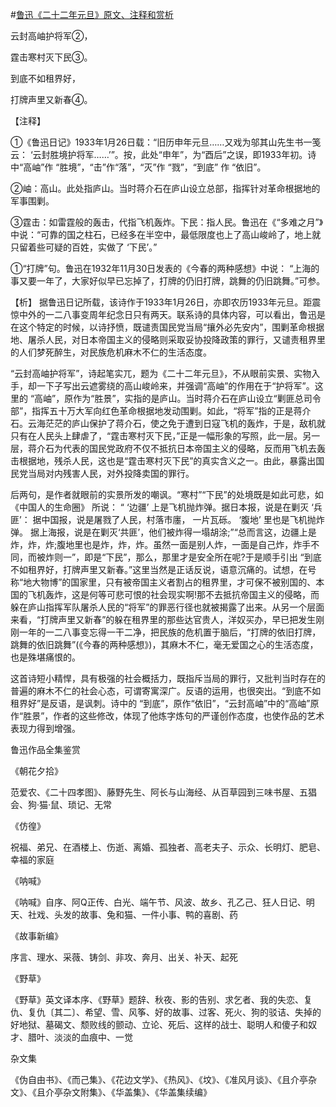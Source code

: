 #[鲁迅《二十二年元旦》原文、注释和赏析](https://www.vrrw.net/wx/9329.html)

云封高岫护将军②，

霆击寒村灭下民③。

到底不如租界好，

打牌声里又新春④。

【注释】

①《鲁迅日记》1933年1月26日载：“旧历申年元旦……又戏为邬其山先生书一笺云： ‘云封胜境护将军……’”。按，此处“申年”，为“酉后”之误，即1933年初。诗中“高岫”作 “胜境”，“击”作“落”，“灭”作 “戮”，“到底” 作 “依旧”。

②岫：高山。此处指庐山。当时蒋介石在庐山设立总部，指挥针对革命根据地的军事围剿。

③霆击：如雷霆般的轰击，代指飞机轰炸。下民：指人民。鲁迅在《“多难之月”》中说：“可靠的国之柱石，已经多在半空中，最低限度也上了高山峻岭了，地上就只留着些可疑的百姓，实做了 ‘下民’。”

①“打牌”句。鲁迅在1932年11月30日发表的《今春的两种感想》中说： “上海的事又要一年了，大家好似早已忘掉了，打牌的仍旧打牌，跳舞的仍旧跳舞。”可参。



【析】 据鲁迅日记所载，该诗作于1933年1月26日，亦即农历1933年元旦。距震惊中外的一二八事变周年纪念日只有两天。联系诗的具体内容，可以看出，鲁迅是在这个特定的时候，以诗抒愤，既谴责国民党当局“攘外必先安内”，围剿革命根据地、屠杀人民，对日本帝国主义的侵略则采取妥协投降政策的罪行，又谴责租界里的人们梦死醉生，对民族危机麻木不仁的生活态度。

“云封高岫护将军”，诗起笔实兀，题为《二十二年元旦》，不从眼前实景、实物入手，却一下子写出云遮雾绕的高山峻岭来，并强调“高岫”的作用在于“护将军”。这里的 “高岫”，原作为“胜景”，实指的是庐山。当时蒋介石在庐山设立“剿匪总司令部”，指挥五十万大军向红色革命根据地发动围剿。如此，“将军”指的正是蒋介石。云海茫茫的庐山保护了蒋介石，使之免于遭到日寇飞机的轰炸，于是，敌机就只有在人民头上肆虐了，“霆击寒村灭下民，”正是一幅形象的写照，此一层。另一层，蒋介石为代表的国民党政府不仅不抵抗日本帝国主义的侵略，反而用飞机去轰击根据地，残杀人民，这也是“霆击寒村灭下民”的真实含义之一。由此，暴露出国民党当局对内残害人民，对外投降卖国的罪行。

后两句，是作者就眼前的实景所发的嘲讽。“寒村”“下民”的处境既是如此可悲，如《中国人的生命圈》 所说： “ ‘边疆’ 上是飞机抛炸弹。据日本报，说是在剿灭 ‘兵匪’： 据中国报，说是屠戮了人民，村落市廛， 一片瓦砾。 ‘腹地’ 里也是飞机抛炸弹。 据上海报，说是在剿灭‘共匪’，他们被炸得一塌胡涂;”“总而言这，边疆上是炸，炸，炸;腹地里也是炸，炸，炸。虽然一面是别人炸，一面是自己炸，炸手不同，而被炸则一”，即是“下民”，那么，那里才是安全所在呢?于是顺手引出 “到底不如租界好，打牌声里又新春。”这里当然是正话反说，语意沉痛的。试想，在号称“地大物博”的国家里，只有被帝国主义者割占的租界里，才可保不被别国的、本国的飞机轰炸，这是何等可悲可恨的社会现实啊!那不去抵抗帝国主义的侵略，而躲在庐山指挥军队屠杀人民的“将军”的罪恶行径也就被揭露了出来。从另一个层面来看，“打牌声里又新春”的躲在租界里的那些达官贵人，洋奴买办，早已把发生刚刚一年的一二八事变忘得一干二净，把民族的危机置于脑后，“打牌的依旧打牌，跳舞的依旧跳舞”(《今春的两种感想》)，其麻木不仁，毫无爱国之心的生活态度，也是殊堪痛恨的。

这首诗短小精悍，具有极强的社会概括力，既指斥当局的罪行，又批判当时存在的普遍的麻木不仁的社会心态，可谓寄寓深广。反语的运用，也很突出。“到底不如租界好”是反语，是讽刺。诗中的 “到底”，原作“依旧”，“云封高岫”中的“高岫”原作“胜景”，作者的这些修改，体现了他炼字炼句的严谨创作态度，也使作品的艺术表现力得到增强。

鲁迅作品全集鉴赏

《朝花夕拾》

范爱农、《二十四孝图》、藤野先生、阿长与山海经、从百草园到三味书屋、五猖会、狗·猫·鼠、琐记、无常

《仿徨》

祝福、弟兄、在酒楼上、伤逝、离婚、孤独者、高老夫子、示众、长明灯、肥皂、幸福的家庭

《呐喊》

《呐喊》自序、阿Q正传、白光、端午节、风波、故乡、孔乙己、狂人日记、明天、社戏、头发的故事、兔和猫、一件小事、鸭的喜剧、药

《故事新编》

序言、理水、采薇、铸剑、非攻、奔月、出关、补天、起死

《野草》

《野草》英文译本序、《野草》题辞、秋夜、影的告别、求乞者、我的失恋、复仇、复仇〔其二〕、希望、雪、风筝、好的故事、过客、死火、狗的驳诘、失掉的好地狱、墓碣文、颓败线的颤动、立论、死后、这样的战士、聪明人和傻子和奴才、腊叶、淡淡的血痕中、一觉

杂文集

《伪自由书》、《而己集》、《花边文学》、《热风》、《坟》、《准风月谈》、《且介亭杂文》、《且介亭杂文附集》、《华盖集》、《华盖集续编》

